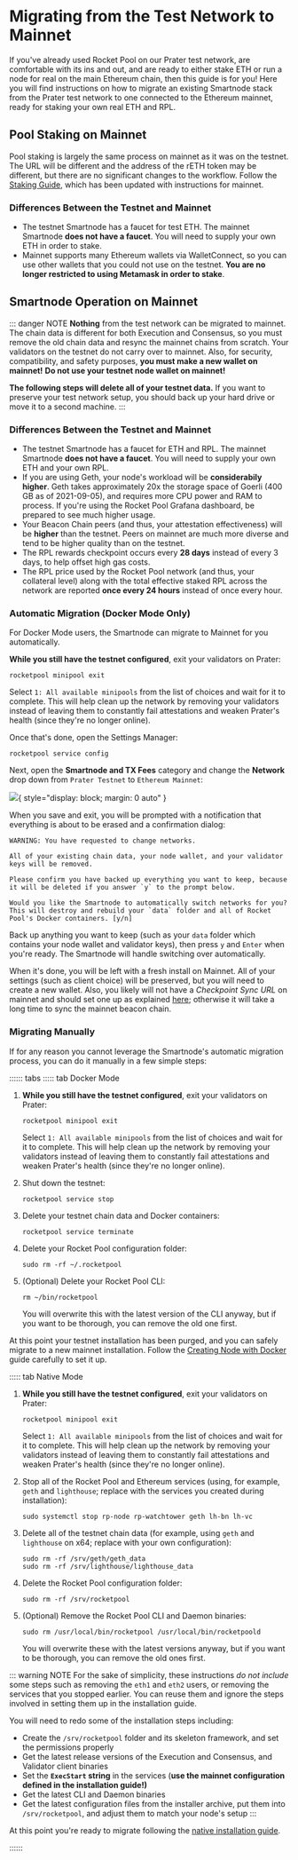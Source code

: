 # Migrating from the Test Network to Mainnet

If you've already used Rocket Pool on our Prater test network, are comfortable with its ins and out, and are ready to either stake ETH or run a node for real on the main Ethereum chain, then this guide is for you!
Here you will find instructions on how to migrate an existing Smartnode stack from the Prater test network to one connected to the Ethereum mainnet, ready for staking your own real ETH and RPL.

## Pool Staking on Mainnet

Pool staking is largely the same process on mainnet as it was on the testnet.
The URL will be different and the address of the rETH token may be different, but there are no significant changes to the workflow.
Follow the [Staking Guide](../staking/overview), which has been updated with instructions for mainnet.

### Differences Between the Testnet and Mainnet

- The testnet Smartnode has a faucet for test ETH. The mainnet Smartnode **does not have a faucet**. You will need to supply your own ETH in order to stake.
- Mainnet supports many Ethereum wallets via WalletConnect, so you can use other wallets that you could not use on the testnet. **You are no longer restricted to using Metamask in order to stake**.

## Smartnode Operation on Mainnet

::: danger NOTE
**Nothing** from the test network can be migrated to mainnet.
The chain data is different for both Execution and Consensus, so you must remove the old chain data and resync the mainnet chains from scratch.
Your validators on the testnet do not carry over to mainnet.
Also, for security, compatibility, and safety purposes, **you must make a new wallet on mainnet!**
**Do not use your testnet node wallet on mainnet!**

**The following steps will delete all of your testnet data.**
If you want to preserve your test network setup, you should back up your hard drive or move it to a second machine.
:::

### Differences Between the Testnet and Mainnet

- The testnet Smartnode has a faucet for ETH and RPL. The mainnet Smartnode **does not have a faucet**. You will need to supply your own ETH and your own RPL.
- If you are using Geth, your node's workload will be **considerabily higher**. Geth takes approximately 20x the storage space of Goerli (400 GB as of 2021-09-05), and requires more CPU power and RAM to process. If you're using the Rocket Pool Grafana dashboard, be prepared to see much higher usage.
- Your Beacon Chain peers (and thus, your attestation effectiveness) will be **higher** than the testnet. Peers on mainnet are much more diverse and tend to be higher quality than on the testnet.
- The RPL rewards checkpoint occurs every **28 days** instead of every 3 days, to help offset high gas costs.
- The RPL price used by the Rocket Pool network (and thus, your collateral level) along with the total effective staked RPL across the network are reported **once every 24 hours** instead of once every hour.

### Automatic Migration (Docker Mode Only)

For Docker Mode users, the Smartnode can migrate to Mainnet for you automatically.

**While you still have the testnet configured**, exit your validators on Prater:

```
rocketpool minipool exit
```

Select `1: All available minipools` from the list of choices and wait for it to complete.
This will help clean up the network by removing your validators instead of leaving them to constantly fail attestations and weaken Prater's health (since they're no longer online).

Once that's done, open the Settings Manager:

```
rocketpool service config
```

Next, open the **Smartnode and TX Fees** category and change the **Network** drop down from `Prater Testnet` to `Ethereum Mainnet`:

![](../node/images/tui-change-network.png){ style="display: block; margin: 0 auto" }

When you save and exit, you will be prompted with a notification that everything is about to be erased and a confirmation dialog:

```
WARNING: You have requested to change networks.

All of your existing chain data, your node wallet, and your validator keys will be removed.

Please confirm you have backed up everything you want to keep, because it will be deleted if you answer `y` to the prompt below.

Would you like the Smartnode to automatically switch networks for you? This will destroy and rebuild your `data` folder and all of Rocket Pool's Docker containers. [y/n]
```

Back up anything you want to keep (such as your `data` folder which contains your node wallet and validator keys), then press `y` and `Enter` when you're ready.
The Smartnode will handle switching over automatically.

When it's done, you will be left with a fresh install on Mainnet.
All of your settings (such as client choice) will be preserved, but you will need to create a new wallet. Also, you likely will not have a _Checkpoint Sync URL_ on mainnet and should set one up as explained [here](../node/config-docker.html#beacon-chain-checkpoint-syncing); otherwise it will take a long time to sync the mainnet beacon chain.

### Migrating Manually

If for any reason you cannot leverage the Smartnode's automatic migration process, you can do it manually in a few simple steps:

:::::: tabs
::::: tab Docker Mode

1. **While you still have the testnet configured**, exit your validators on Prater:

   ```
   rocketpool minipool exit
   ```

   Select `1: All available minipools` from the list of choices and wait for it to complete.
   This will help clean up the network by removing your validators instead of leaving them to constantly fail attestations and weaken Prater's health (since they're no longer online).

2. Shut down the testnet:

   ```
   rocketpool service stop
   ```

3. Delete your testnet chain data and Docker containers:

   ```
   rocketpool service terminate
   ```

4. Delete your Rocket Pool configuration folder:

   ```
   sudo rm -rf ~/.rocketpool
   ```

5. (Optional) Delete your Rocket Pool CLI:
   ```
   rm ~/bin/rocketpool
   ```
   You will overwrite this with the latest version of the CLI anyway, but if you want to be thorough, you can remove the old one first.

At this point your testnet installation has been purged, and you can safely migrate to a new mainnet installation.
Follow the [Creating Node with Docker](../node/docker) guide carefully to set it up.

::::: tab Native Mode

1. **While you still have the testnet configured**, exit your validators on Prater:

   ```
   rocketpool minipool exit
   ```

   Select `1: All available minipools` from the list of choices and wait for it to complete.
   This will help clean up the network by removing your validators instead of leaving them to constantly fail attestations and weaken Prater's health (since they're no longer online).

2. Stop all of the Rocket Pool and Ethereum services (using, for example, `geth` and `lighthouse`; replace with the services you created during installation):

   ```
   sudo systemctl stop rp-node rp-watchtower geth lh-bn lh-vc
   ```

3. Delete all of the testnet chain data (for example, using `geth` and `lighthouse` on x64; replace with your own configuration):

   ```
   sudo rm -rf /srv/geth/geth_data
   sudo rm -rf /srv/lighthouse/lighthouse_data
   ```

4. Delete the Rocket Pool configuration folder:

   ```
   sudo rm -rf /srv/rocketpool
   ```

5. (Optional) Remove the Rocket Pool CLI and Daemon binaries:
   ```
   sudo rm /usr/local/bin/rocketpool /usr/local/bin/rocketpoold
   ```
   You will overwrite these with the latest versions anyway, but if you want to be thorough, you can remove the old ones first.

::: warning NOTE
For the sake of simplicity, these instructions _do not include_ some steps such as removing the `eth1` and `eth2` users, or removing the services that you stopped earlier.
You can reuse them and ignore the steps involved in setting them up in the installation guide.

You will need to redo some of the installation steps including:

- Create the `/srv/rocketpool` folder and its skeleton framework, and set the permissions properly
- Get the latest release versions of the Execution and Consensus, and Validator client binaries
- Set the **`ExecStart` string** in the services (**use the mainnet configuration defined in the installation guide!)**
- Get the latest CLI and Daemon binaries
- Get the latest configuration files from the installer archive, put them into `/srv/rocketpool`, and adjust them to match your node's setup
  :::

At this point you're ready to migrate following the [native installation guide](../node/native).

::::::

